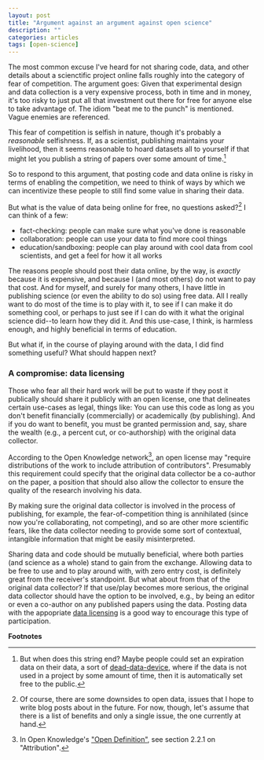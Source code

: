 ```yaml
---
layout: post
title: "Argument against an argument against open science"
description: ""
categories: articles
tags: [open-science]
---
```


The most common excuse I've heard for not sharing code, data, and other details about a scienctific project online falls roughly into the category of fear of competition. The argument goes: Given that experimental design and data collection is a very expensive process, both in time and in money, it's too risky to just put all that investment out there for free for anyone else to take advantage of. The idiom "beat me to the punch" is mentioned. Vague enemies are referenced.

This fear of competition is selfish in nature, though it's probably a _reasonable_ selfishness. If, as a scientist, publishing maintains your livelihood, then it seems reasonable to hoard datasets all to yourself if that might let you publish a string of papers over some amount of time.[^1]

So to respond to this argument, that posting code and data online is risky in terms of enabling the competition, we need to think of ways by which we can incentivize these people to still find some value in sharing their data.

But what is the value of data being online for free, no questions asked?[^2] I can think of a few:

* fact-checking: people can make sure what you've done is reasonable
* collaboration: people can use your data to find more cool things
* education/sandboxing: people can play around with cool data from cool scientists, and get a feel for how it all works

The reasons people should post their data online, by the way, is _exactly_ because it is expensive, and because I (and most others) do not want to pay that cost. And for myself, and surely for many others, I have little in publishing science (or even the ability to do so) using free data. All I really want to do most of the time is to play with it, to see if I can make it do something cool, or perhaps to just see if I can do with it what the original science did--to learn how they did it. And this use-case, I think, is harmless enough, and highly beneficial in terms of education.

But what if, in the course of playing around with the data, I did find something useful? What should happen next?

### A compromise: data licensing

Those who fear all their hard work will be put to waste if they post it publically should share it publicly with an open license, one that delineates certain use-cases as legal, things like: You can use this code as long as you don't benefit financially (commercially) or academically (by publishing). And if you do want to benefit, you must be granted permission and, say, share the wealth (e.g., a percent cut, or co-authorship) with the original data collector.

According to the Open Knowledge network[^3], an open license may "require distributions of the work to include attribution of contributors". Presumably this requirement could specify that the original data collector be a co-author on the paper, a position that should also allow the collector to ensure the quality of the research involving his data.

By making sure the original data collector is involved in the process of publishing, for example, the fear-of-competition thing is annihilated (since now you're collaborating, not competing), and so are other more scientific fears, like the data collector needing to provide some sort of contextual, intangible information that might be easily misinterpreted.

Sharing data and code should be mutually beneficial, where both parties (and science as a whole) stand to gain from the exchange. Allowing data to be free to use and to play around with, with zero entry cost, is definitely great from the receiver's standpoint. But what about from that of the original data collector? If that use/play becomes more serious, the original data collector should have the option to be involved, e.g., by being an editor or even a co-author on any published papers using the data. Posting data with the appopriate [data licensing](http://opendefinition.org/licenses/) is a good way to encourage this type of participation.

__Footnotes__

[^1]: But when does this string end? Maybe people could set an expiration data on their data, a sort of [dead-data-device](http://en.wikipedia.org/wiki/Dead_man%27s_switch), where if the data is not used in a project by some amount of time, then it is automatically set free to the public.
[^2]: Of course, there are some downsides to open data, issues that I hope to write blog posts about in the future. For now, though, let's assume that there is a list of benefits and only a single issue, the one currently at hand.
[^3]: In Open Knowledge's ["Open Definition"](http://opendefinition.org/od/), see section 2.2.1 on "Attribution".
